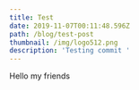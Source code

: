 ```yaml
---
title: Test
date: 2019-11-07T00:11:48.596Z
path: /blog/test-post
thumbnail: /img/logo512.png
description: 'Testing commit '
---
```

Hello my friends
